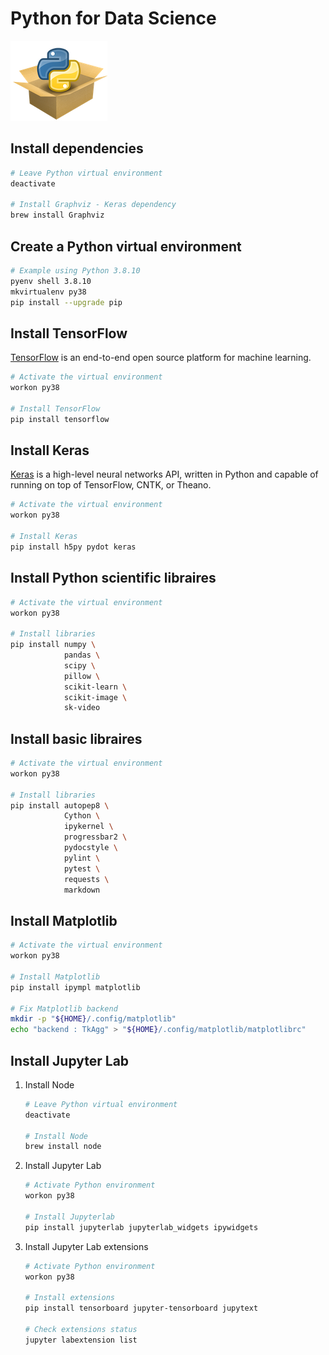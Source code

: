 # Python for Data Science

![Python packages](../assets/python-package.png?raw=true)

## Install dependencies

```bash
# Leave Python virtual environment
deactivate

# Install Graphviz - Keras dependency
brew install Graphviz
```

## Create a Python virtual environment

```bash
# Example using Python 3.8.10
pyenv shell 3.8.10
mkvirtualenv py38
pip install --upgrade pip
```

## Install TensorFlow

[TensorFlow](https://www.tensorflow.org) is an end-to-end open source platform for machine learning.

```bash
# Activate the virtual environment
workon py38

# Install TensorFlow
pip install tensorflow
```

## Install Keras

[Keras](https://keras.io) is a high-level neural networks API, written in Python and capable of running on top of TensorFlow, CNTK, or Theano.

```bash
# Activate the virtual environment
workon py38

# Install Keras
pip install h5py pydot keras
```

## Install Python scientific libraires

```bash
# Activate the virtual environment
workon py38

# Install libraries
pip install numpy \
            pandas \
            scipy \
            pillow \
            scikit-learn \
            scikit-image \
            sk-video
```

## Install basic libraires

```bash
# Activate the virtual environment
workon py38

# Install libraries
pip install autopep8 \
            Cython \
            ipykernel \
            progressbar2 \
            pydocstyle \
            pylint \
            pytest \
            requests \
            markdown
```

## Install Matplotlib

```bash
# Activate the virtual environment
workon py38

# Install Matplotlib
pip install ipympl matplotlib

# Fix Matplotlib backend
mkdir -p "${HOME}/.config/matplotlib"
echo "backend : TkAgg" > "${HOME}/.config/matplotlib/matplotlibrc"
```

## Install Jupyter Lab

1. Install Node

    ```bash
    # Leave Python virtual environment
    deactivate

    # Install Node
    brew install node
    ```

2. Install Jupyter Lab

    ```bash
    # Activate Python environment
    workon py38

    # Install Jupyterlab
    pip install jupyterlab jupyterlab_widgets ipywidgets
    ```

3. Install Jupyter Lab extensions

    ```bash
    # Activate Python environment
    workon py38

    # Install extensions
    pip install tensorboard jupyter-tensorboard jupytext

    # Check extensions status
    jupyter labextension list
    ```
